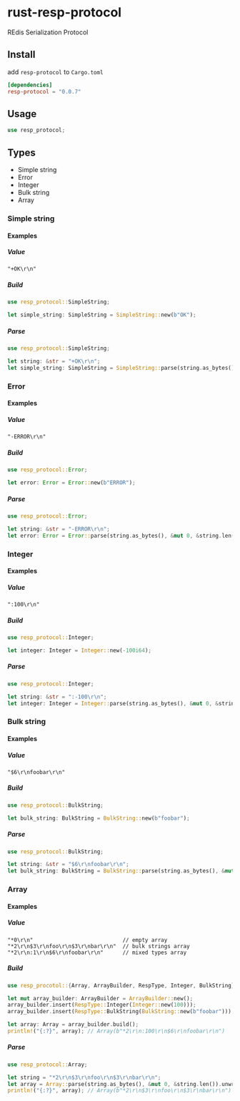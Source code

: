 # rust-resp-protocol

REdis Serialization Protocol

## Install

add `resp-protocol` to `Cargo.toml`
``` toml
[dependencies]
resp-protocol = "0.0.7"
```

## Usage

``` rust
use resp_protocol;
```

## Types
* Simple string
* Error
* Integer
* Bulk string
* Array

### Simple string

#### Examples

##### Value

``` text
"+OK\r\n"
```

##### Build

``` rust
use resp_protocol::SimpleString;

let simple_string: SimpleString = SimpleString::new(b"OK");
```

##### Parse

``` rust
use resp_protocol::SimpleString;

let string: &str = "+OK\r\n";
let simple_string: SimpleString = SimpleString::parse(string.as_bytes(), &mut 0, &string.len()).unwrap();
```

### Error

#### Examples

##### Value

``` text
"-ERROR\r\n"
```

##### Build

``` rust
use resp_protocol::Error;

let error: Error = Error::new(b"ERROR");
```

##### Parse

``` rust
use resp_protocol::Error;

let string: &str = "-ERROR\r\n";
let error: Error = Error::parse(string.as_bytes(), &mut 0, &string.len()).unwrap();
```

### Integer

#### Examples

##### Value

``` text
":100\r\n"
```

##### Build

``` rust
use resp_protocol::Integer;

let integer: Integer = Integer::new(-100i64);
```

##### Parse

``` rust
use resp_protocol::Integer;

let string: &str = ":-100\r\n";
let integer: Integer = Integer::parse(string.as_bytes(), &mut 0, &string.len()).unwrap();
```

### Bulk string

#### Examples

##### Value

``` text
"$6\r\nfoobar\r\n"
```

##### Build

``` rust
use resp_protocol::BulkString;

let bulk_string: BulkString = BulkString::new(b"foobar");
```

##### Parse

``` rust
use resp_protocol::BulkString;

let string: &str = "$6\r\nfoobar\r\n";
let bulk_string: BulkString = BulkString::parse(string.as_bytes(), &mut 0, &string.len()).unwrap();
```

### Array

#### Examples

##### Value

``` text
"*0\r\n"                            // empty array
"*2\r\n$3\r\nfoo\r\n$3\r\nbar\r\n"  // bulk strings array
"*2\r\n:1\r\n$6\r\nfoobar\r\n"      // mixed types array
```

##### Build

``` rust
use resp_procotol::{Array, ArrayBuilder, RespType, Integer, BulkString};

let mut array_builder: ArrayBuilder = ArrayBuilder::new();
array_builder.insert(RespType::Integer(Integer::new(100)));
array_builder.insert(RespType::BulkString(BulkString::new(b"foobar")));

let array: Array = array_builder.build();
println!("{:?}", array); // Array(b"*2\r\n:100\r\n$6\r\nfoobar\r\n")
```

##### Parse

``` rust
use resp_protocol::Array;

let string = "*2\r\n$3\r\nfoo\r\n$3\r\nbar\r\n";
let array = Array::parse(string.as_bytes(), &mut 0, &string.len()).unwrap();
println!("{:?}", array); // Array(b"*2\r\n$3\r\nfoo\r\n$3\r\nbar\r\n")
```